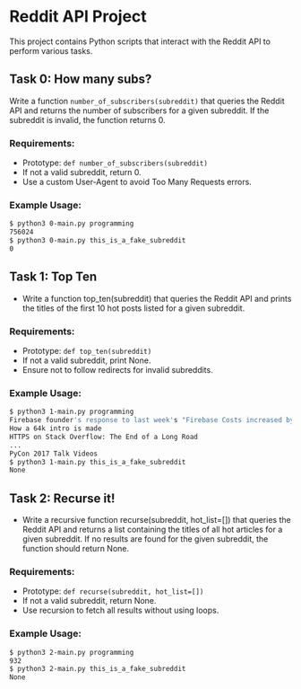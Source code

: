# Reddit API Project

This project contains Python scripts that interact with the Reddit API to perform various tasks.

## Task 0: How many subs?

Write a function `number_of_subscribers(subreddit)` that queries the Reddit API and returns the number of subscribers for a given subreddit. If the subreddit is invalid, the function returns 0.

### Requirements:
- Prototype: `def number_of_subscribers(subreddit)`
- If not a valid subreddit, return 0.
- Use a custom User-Agent to avoid Too Many Requests errors.

### Example Usage:
```bash
$ python3 0-main.py programming
756024
$ python3 0-main.py this_is_a_fake_subreddit
0
```

## Task 1: Top Ten
- Write a function top_ten(subreddit) that queries the Reddit API and prints the titles of the first 10 hot posts listed for a given subreddit.

### Requirements:
- Prototype: `def top_ten(subreddit)`
- If not a valid subreddit, print None.
- Ensure not to follow redirects for invalid subreddits.

### Example Usage:

```bash
$ python3 1-main.py programming
Firebase founder's response to last week's "Firebase Costs increased by 7000%!"
How a 64k intro is made
HTTPS on Stack Overflow: The End of a Long Road
...
PyCon 2017 Talk Videos
$ python3 1-main.py this_is_a_fake_subreddit
None
```

## Task 2: Recurse it!
- Write a recursive function recurse(subreddit, hot_list=[]) that queries the Reddit API and returns a list containing the titles of all hot articles for a given subreddit. If no results are found for the given subreddit, the function should return None.

### Requirements:
- Prototype: `def recurse(subreddit, hot_list=[])`
- If not a valid subreddit, return None.
- Use recursion to fetch all results without using loops.

### Example Usage:
```bash
$ python3 2-main.py programming
932
$ python3 2-main.py this_is_a_fake_subreddit
None
```